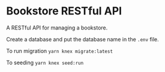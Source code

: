# Bookstore RESTful API

A RESTful API for managing a bookstore.

Create a database and put the database name in the `.env` file.

To run migration `yarn knex migrate:latest`

To seeding `yarn knex seed:run`
